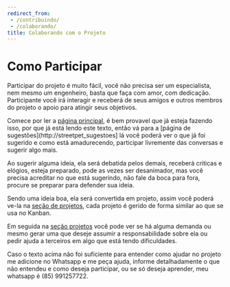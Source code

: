 ```yaml
---
redirect_from: 
 - /contribuindo/
 - /colaborando/
title: Colaborando com o Projeto
---
```

Como Participar
===============

Participar do projeto é muito fácil, você não precisa ser um especialista, nem mesmo um engenheiro, basta que faça com amor, com dedicação. Participante você irá interagir e receberá de seus amigos e outros membros do projeto o apoio para atingir seus objetivos.

Comece por ler a [página principal](http://bit.ly/streetpet_web1), é bem provavel que já esteja fazendo isso, por que já está lendo este texto, então vá para a [página de sugestões](http://streetpet_sugestoes] lá você poderá ver o que já foi sugerido e como está amadurecendo, participar livremente das conversas e sugerir algo mais.

Ao sugerir alguma ideia, ela será debatida pelos demais, receberá criticas e elógios, esteja preparado, pode as vezes ser desanimador, mas você precisa acreditar no que está sugerindo, não fale da boca para fora, procure se preparar para defender sua ideia.

Sendo uma ideia boa, ela será convertida em projeto, assim você poderá ve-la na [seção de projetos](http://bit.ly/streetpet_projetos), cada projeto é gerido de forma similar ao que se usa no Kanban.

Em seguida na [seção projetos](http://bit.ly/streetpet_projetos) você pode ver se há alguma demanda ou mesmo gerar uma que deseje assumir a responsabilidade sobre ela ou pedir ajuda a terceiros em algo que está tendo dificuldades.

Caso o texto acima não foi suficiente para entender como ajudar no projeto me adicione no Whatsapp e me peça ajuda, informe detalhadamente o que não entendeu e como deseja participar, ou se só deseja aprender, meu whatsapp é (85) 991257722.
